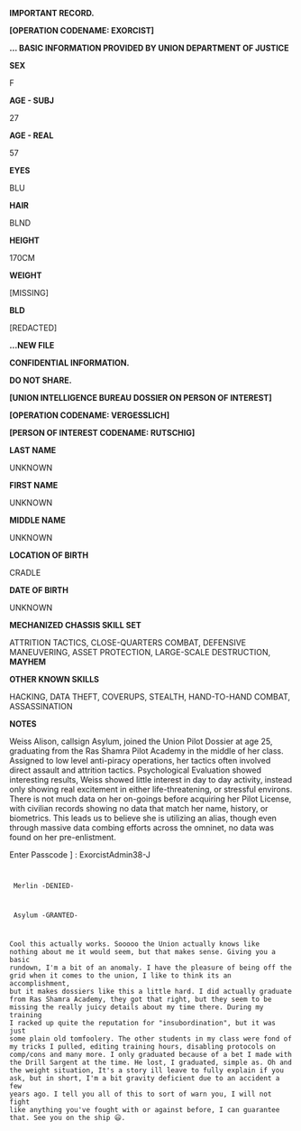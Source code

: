 **IMPORTANT RECORD.**

**[OPERATION CODENAME: EXORCIST]**

**... BASIC INFORMATION PROVIDED BY UNION DEPARTMENT OF JUSTICE**

**SEX**

F

**AGE - SUBJ**

27 

**AGE - REAL**

57

**EYES**

BLU

**HAIR**

BLND

**HEIGHT**

170CM

**WEIGHT**

[MISSING]

**BLD**

[REDACTED]

**…NEW FILE**

**CONFIDENTIAL INFORMATION.**

**DO NOT SHARE.**

**[UNION INTELLIGENCE BUREAU DOSSIER ON PERSON OF INTEREST]**

**[OPERATION CODENAME: VERGESSLICH]**

**[PERSON OF INTEREST CODENAME: RUTSCHIG]**

**LAST NAME**

UNKNOWN

**FIRST NAME**

UNKNOWN

**MIDDLE NAME**

UNKNOWN

**LOCATION OF BIRTH**

CRADLE

**DATE OF BIRTH**

UNKNOWN

**MECHANIZED CHASSIS SKILL SET**

ATTRITION TACTICS, CLOSE-QUARTERS COMBAT, DEFENSIVE MANEUVERING, ASSET PROTECTION, LARGE-SCALE DESTRUCTION, **MAYHEM**

**OTHER KNOWN SKILLS**

HACKING, DATA THEFT, COVERUPS, STEALTH, HAND-TO-HAND COMBAT, ASSASSINATION

**NOTES**

Weiss Alison, callsign Asylum, joined the Union Pilot Dossier at age 25, graduating from the Ras Shamra Pilot Academy in the middle of her class. Assigned to low level anti-piracy operations, her tactics often involved direct assault and attrition tactics. Psychological Evaluation showed interesting results, Weiss showed little interest in day to day activity, instead only showing real excitement in either life-threatening, or stressful environs. There is not much data on her on-goings before acquiring her Pilot License, with civilian records showing no data that match her name, history, or biometrics. This leads us to believe she is utilizing an alias, though even through massive data combing efforts across the omninet, no data was found on her pre-enlistment. 

<secure>Enter Passcode</log> ] : <bypass> ExorcistAdmin38-J<code/>

 <editbio> Merlin
-DENIED-

 <editbio> Asylum
-GRANTED-

Cool this actually works. Sooooo the Union actually knows like nothing about me it would seem, but that makes sense. Giving you a basic rundown, I'm a bit of an anomaly. I have the pleasure of being off the grid when it comes to the union, I like to think its an accomplishment, but it makes dossiers like this a little hard. I did actually graduate from Ras Shamra Academy, they got that right, but they seem to be missing the really juicy details about my time there. During my training I racked up quite the reputation for "insubordination", but it was just some plain old tomfoolery. The other students in my class were fond of my tricks I pulled, editing training hours, disabling protocols on comp/cons and many more. I only graduated because of a bet I made with the Drill Sargent at the time. He lost, I graduated, simple as. Oh and the weight situation, It's a story ill leave to fully explain if you ask, but in short, I'm a bit gravity deficient due to an accident a few years ago. I tell you all of this to sort of warn you, I will not fight like anything you've fought with or against before, I can guarantee that. See you on the ship 😃. 
